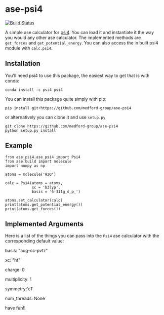 # ase-psi4

[![Build Status](https://travis-ci.org/medford-group/ase-psi4.svg?branch=master)](https://travis-ci.org/medford-group/ase-psi4)

A simple ase calculator for [psi4](http://www.psicode.org/psi4manual/master/index.html). You can load it and instantiate it the way you would any other ase calculator. The implemented methods are `get_forces` and `get_potential_energy`. You can also access the in built psi4 module with `calc.psi4`.

## Installation
You'll need psi4 to use this package, the easiest way to get that is with conda:

```
conda install -c psi4 psi4 
```

You can install this package quite simply with pip:

```
pip install git+https://github.com/medford-group/ase-psi4
```

or alternatively you can clone it and use `setup.py`

```
git clone https://github.com/medford-group/ase-psi4
python setup.py install
```

## Example

```
from ase_psi4.ase_psi4 import Psi4
from ase.build import molecule
import numpy as np

atoms = molecule('H2O')

calc = Psi4(atoms = atoms,
            xc = 'b3lyp',
            basis = '6-311g_d_p_')

atoms.set_calculator(calc)
print(atoms.get_potential_energy())
print(atoms.get_forces())
```

## Implemented Arguments

Here is a list of the things you can pass into the `Psi4` ase calculator with the corresponding default value:

basis: "aug-cc-pvtz"

xc: "hf"

charge: 0

multiplicity: 1

symmetry:'c1'

num\_threads: None


have fun!!

